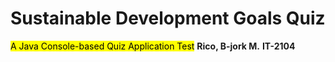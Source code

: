 <h1>Sustainable Development Goals Quiz</h1>
<mark>A Java Console-based Quiz Application Test</mark>
<b>Rico, B-jork M.</b>
<b>IT-2104</b>
